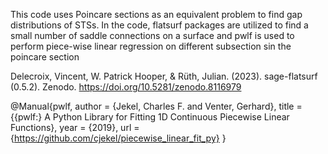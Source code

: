 This code uses Poincare sections as an equivalent problem to find gap distributions of STSs. In the code, flatsurf packages are utilized to find a small number of saddle connections on a surface and pwlf is used to perform piece-wise linear regression on different subsection sin the poincare section

Delecroix, Vincent, W. Patrick Hooper, & Rüth, Julian. (2023). sage-flatsurf (0.5.2). Zenodo. https://doi.org/10.5281/zenodo.8116979

@Manual{pwlf,
author = {Jekel, Charles F. and Venter, Gerhard},
title = {{pwlf:} A Python Library for Fitting 1D Continuous Piecewise Linear Functions},
year = {2019},
url = {https://github.com/cjekel/piecewise_linear_fit_py}
}
